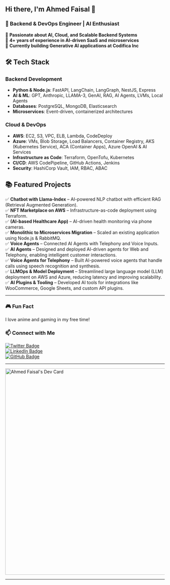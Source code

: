 ## Hi there, I'm Ahmed Faisal 👋  

### 🚀 Backend & DevOps Engineer | AI Enthusiast  

🔹 **Passionate about AI, Cloud, and Scalable Backend Systems**  
🔹 **4+ years of experience in AI-driven SaaS and microservices**  
🔹 **Currently building Generative AI applications at Codifica Inc**  

## 🛠️ Tech Stack  

### Backend Development  
- **Python & Node.js**: FastAPI, LangChain, LangGraph, NestJS, Express  
- **AI & ML**: GPT, Anthropic, LLAMA-3, GenAI, RAG, AI Agents, LVMs, Local Agents
- **Databases**: PostgreSQL, MongoDB, Elasticsearch  
- **Microservices**: Event-driven, containerized architectures  

### Cloud & DevOps  
- **AWS**: EC2, S3, VPC, ELB, Lambda, CodeDeploy  
- **Azure**: VMs, Blob Storage, Load Balancers, Container Registry, AKS (Kubernetes Service), ACA (Container Apps), Azure OpenAI & AI Services  
- **Infrastructure as Code**: Terraform, OpenTofu, Kubernetes  
- **CI/CD**: AWS CodePipeline, GitHub Actions, Jenkins  
- **Security**: HashiCorp Vault, IAM, RBAC, ABAC

## 📚 Featured Projects  
✅ **Chatbot with Llama-Index** – AI-powered NLP chatbot with efficient RAG (Retrieval Augmented Generation).  
✅ **NFT Marketplace on AWS** – Infrastructure-as-code deployment using Terraform.  
✅ **(AI-based Healthcare App)** – AI-driven health monitoring via phone cameras.  
✅ **Monolithic to Microservices Migration** – Scaled an existing application using Node.js & RabbitMQ.  
✅ **Voice Agents** – Connected AI Agents with Telephony and Voice Inputs.  
✅ **AI Agents** – Designed and deployed AI-driven agents for Web and Telephony, enabling intelligent customer interactions.  
✅ **Voice Agents for Telephony** – Built AI-powered voice agents that handle calls using speech recognition and synthesis.  
✅ **LLMOps & Model Deployment** – Streamlined large language model (LLM) deployment on AWS and Azure, reducing latency and improving scalability.  
✅ **AI Plugins & Tooling** – Developed AI tools for integrations like WooCommerce, Google Sheets, and custom API plugins.  

---

### 🎮 Fun Fact  
I love anime and gaming in my free time!  

### 📫 Connect with Me  
[![Twitter Badge](https://img.shields.io/badge/-@AhmedFa6855-1ca0f1?style=flat-square&labelColor=1ca0f1&logo=twitter&logoColor=white&link=https://twitter.com/AhmedFa6855)](https://twitter.com/AhmedFa6855)  
[![LinkedIn Badge](https://img.shields.io/badge/-Ahmed%20Faisal-blue?style=flat-square&logo=Linkedin&logoColor=white&link=https://www.linkedin.com/in/ahmed-faisal-72aa0b1ba/)](https://www.linkedin.com/in/ahmed-faisal-72aa0b1ba/)  
[![GitHub Badge](https://img.shields.io/badge/-AhmedFaisal11-black?style=flat-square&logo=github&logoColor=white&link=https://github.com/AhmedFaisal11)](https://github.com/AhmedFaisal11) 

---

<a href="https://app.daily.dev/ahmedfaisal11">
  <img src="https://api.daily.dev/devcards/v2/gKTnEjac8NEaRb5KZRiDq.png?r=xbb&type=wide" width="652" alt="Ahmed Faisal's Dev Card"/>
</a>  

---
